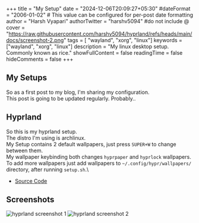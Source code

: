 +++
title = "My Setup"
date = "2024-12-06T20:09:27+05:30"
#dateFormat = "2006-01-02" # This value can be configured for per-post date formatting
author = "Harsh Vyapari"
authorTwitter = "harshv5094" #do not include @
cover = "https://raw.githubusercontent.com/harshv5094/hyprland/refs/heads/main/docs/screenshot-2.png"
tags = [ "wayland", "xorg", "linux"]
keywords = ["wayland", "xorg", "linux"]
description = "My linux desktop setup. Commonly known as rice."
showFullContent = false
readingTime = false
hideComments = false
+++

## My Setups

So as a first post to my blog, I'm sharing my configuration.\
This post is going to be updated regularly. Probably..

## Hyprland

So this is my hyprland setup.\
The distro I'm using is archlinux.\
My Setup contains 2 default wallpapers, just press `SUPER+W` to change between them.\
My wallpaper keybinding both changes `hyprpaper` and `hyprlock` wallpapers.\
To add more wallpapers just add wallpapers to `~/.config/hypr/wallpapers/` directory, after running `setup.sh`.\

- [Source Code](https://github.com/harshv5094/hyprland)

## Screenshots

![hyprland screenshot 1](https://raw.githubusercontent.com/harshv5094/hyprland/refs/heads/main/docs/screenshot-1.png)
![hyprland screenshot 2](https://raw.githubusercontent.com/harshv5094/hyprland/refs/heads/main/docs/screenshot-2.png)
